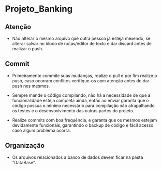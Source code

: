 # Projeto_Banking

## Atenção
- Não alterar o mesmo arquivo que outra pessoa já esteja mexendo, se alterar salvar no bloco de notas/editor de texto e dar discard antes de realizar o push.

## Commit
- Primeiramente commite suas mudanças, realize o pull e por fim realize o push, caso ocorram conflitos verifique-os com atenção antes de dar push nos mesmos.

- Sempre mande o código compilando, não há a necessidade de que a funcionalidade esteja completa ainda, então ao enviar garanta que o código possua o minímo necessário para compilação não atrapalhando os testes e o desenvovlvimento das outras partes do projeto.

- Realize commits com boa frequência, e garanta que os mesmos estejam devidamente funcionais, garantindo o backup de código e fácil acesso caso algum problema ocorra.

## Organização

- Os arquivos relacionados a banco de dados devem ficar na pasta "DataBase".
